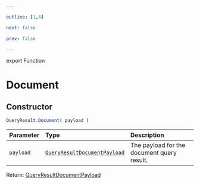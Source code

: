 ```yaml
---

outline: [1,4]

next: false

prev: false

---
```


export Function
# Document

## Constructor
 ```ts
 QueryResult.Document( payload )
 ```
 
 | Parameter | Type | Description |
| :--- | :--- | :--- |
| `payload` | [`QueryResultDocumentPayload`](../../../interfaces/QueryResultDocumentPayload.md) | The payload for the document query result. |

Return: [QueryResultDocumentPayload](../../../interfaces/QueryResultDocumentPayload.md)
